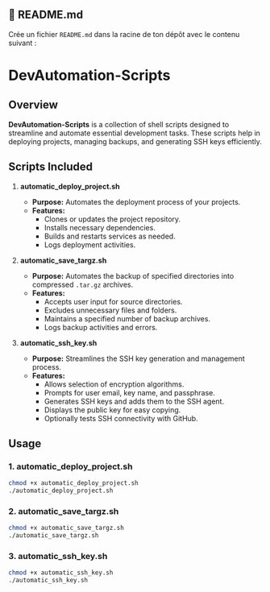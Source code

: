 ## 📄 **README.md**

Crée un fichier `README.md` dans la racine de ton dépôt avec le contenu suivant :

# DevAutomation-Scripts

## Overview

**DevAutomation-Scripts** is a collection of shell scripts designed to streamline and automate essential development tasks. These scripts help in deploying projects, managing backups, and generating SSH keys efficiently.

## Scripts Included

1. **automatic_deploy_project.sh**
   - **Purpose:** Automates the deployment process of your projects.
   - **Features:**
     - Clones or updates the project repository.
     - Installs necessary dependencies.
     - Builds and restarts services as needed.
     - Logs deployment activities.

2. **automatic_save_targz.sh**
   - **Purpose:** Automates the backup of specified directories into compressed `.tar.gz` archives.
   - **Features:**
     - Accepts user input for source directories.
     - Excludes unnecessary files and folders.
     - Maintains a specified number of backup archives.
     - Logs backup activities and errors.

3. **automatic_ssh_key.sh**
   - **Purpose:** Streamlines the SSH key generation and management process.
   - **Features:**
     - Allows selection of encryption algorithms.
     - Prompts for user email, key name, and passphrase.
     - Generates SSH keys and adds them to the SSH agent.
     - Displays the public key for easy copying.
     - Optionally tests SSH connectivity with GitHub.

## Usage

### 1. **automatic_deploy_project.sh**

```bash
chmod +x automatic_deploy_project.sh
./automatic_deploy_project.sh
```

### 2. **automatic_save_targz.sh**

```bash
chmod +x automatic_save_targz.sh
./automatic_save_targz.sh
```

### 3. **automatic_ssh_key.sh**

```bash
chmod +x automatic_ssh_key.sh
./automatic_ssh_key.sh
```